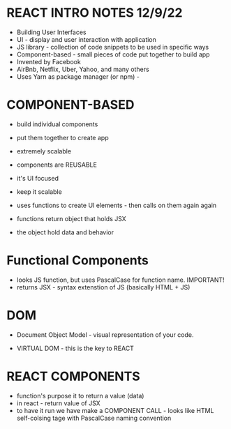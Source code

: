 # REACT INTRO NOTES 12/9/22

 - Building User Interfaces
 - UI - display and user interaction with application
 - JS library - collection of code snippets to be used in specific ways
 - Component-based - small pieces of code put together to build app
 - Invented by Facebook
 - AirBnb, Netflix, Uber, Yahoo, and many others
 - Uses Yarn as package manager (or npm) - 

 # COMPONENT-BASED
  - build individual components
  - put them together to create app
  - extremely scalable 
  - components are REUSABLE
  - it's UI focused

  - keep it scalable

  - uses functions to create UI elements - then calls on them again again
  - functions return object that holds JSX
  - the object hold data and behavior

  # Functional Components

  - looks JS function, but uses PascalCase for function name.  IMPORTANT!
  - returns JSX - syntax extenstion of JS (basically HTML + JS)

  # DOM
  - Document Object Model - visual representation of your code. 

  - VIRTUAL DOM - this is the key to REACT

  # REACT COMPONENTS
   - function's purpose it to return a value (data)
   - in react - return value of JSX
   - to have it run we have make a COMPONENT CALL 
    - looks like HTML self-colsing tage with PascalCase naming convention






